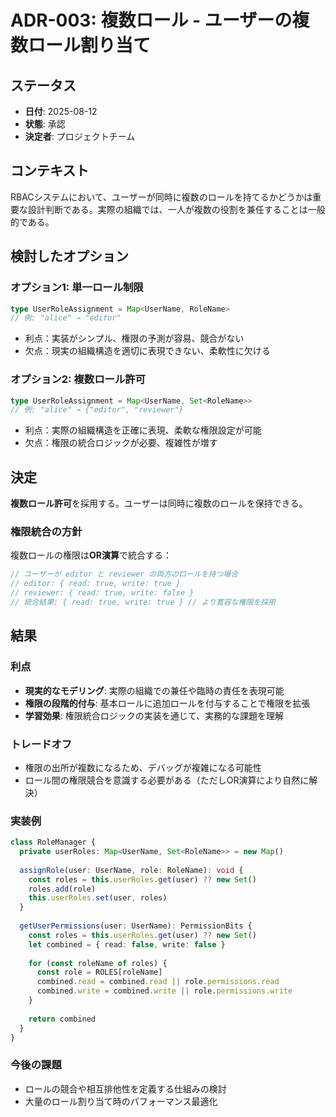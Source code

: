 # ADR-003: 複数ロール - ユーザーの複数ロール割り当て

## ステータス
- **日付**: 2025-08-12
- **状態**: 承認
- **決定者**: プロジェクトチーム

## コンテキスト

RBACシステムにおいて、ユーザーが同時に複数のロールを持てるかどうかは重要な設計判断である。実際の組織では、一人が複数の役割を兼任することは一般的である。

## 検討したオプション

### オプション1: 単一ロール制限
```typescript
type UserRoleAssignment = Map<UserName, RoleName>
// 例: "alice" → "editor"
```
- 利点：実装がシンプル、権限の予測が容易、競合がない
- 欠点：現実の組織構造を適切に表現できない、柔軟性に欠ける

### オプション2: 複数ロール許可
```typescript
type UserRoleAssignment = Map<UserName, Set<RoleName>>
// 例: "alice" → {"editor", "reviewer"}
```
- 利点：実際の組織構造を正確に表現、柔軟な権限設定が可能
- 欠点：権限の統合ロジックが必要、複雑性が増す

## 決定

**複数ロール許可**を採用する。ユーザーは同時に複数のロールを保持できる。

### 権限統合の方針

複数ロールの権限は**OR演算**で統合する：
```typescript
// ユーザーが editor と reviewer の両方のロールを持つ場合
// editor: { read: true, write: true }
// reviewer: { read: true, write: false }
// 統合結果: { read: true, write: true } // より寛容な権限を採用
```

## 結果

### 利点
- **現実的なモデリング**: 実際の組織での兼任や臨時の責任を表現可能
- **権限の段階的付与**: 基本ロールに追加ロールを付与することで権限を拡張
- **学習効果**: 権限統合ロジックの実装を通じて、実務的な課題を理解

### トレードオフ
- 権限の出所が複数になるため、デバッグが複雑になる可能性
- ロール間の権限競合を意識する必要がある（ただしOR演算により自然に解決）

### 実装例
```typescript
class RoleManager {
  private userRoles: Map<UserName, Set<RoleName>> = new Map()
  
  assignRole(user: UserName, role: RoleName): void {
    const roles = this.userRoles.get(user) ?? new Set()
    roles.add(role)
    this.userRoles.set(user, roles)
  }
  
  getUserPermissions(user: UserName): PermissionBits {
    const roles = this.userRoles.get(user) ?? new Set()
    let combined = { read: false, write: false }
    
    for (const roleName of roles) {
      const role = ROLES[roleName]
      combined.read = combined.read || role.permissions.read
      combined.write = combined.write || role.permissions.write
    }
    
    return combined
  }
}
```

### 今後の課題
- ロールの競合や相互排他性を定義する仕組みの検討
- 大量のロール割り当て時のパフォーマンス最適化